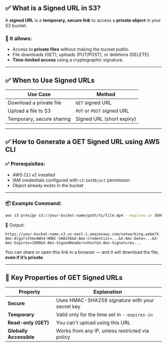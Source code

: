 ## ✅ What is a Signed URL in S3?

A **signed URL** is a **temporary, secure link** to access a **private object** in your S3 bucket.

### 🔐 It allows:

* Access to **private files** without making the bucket public.
* File downloads (GET), uploads (PUT/POST), or deletions (DELETE).
* **Time-limited access** using a cryptographic signature.

---

## ✅ When to Use Signed URLs

| Use Case                  | Method                     |
| ------------------------- | -------------------------- |
| Download a private file   | `GET` signed URL           |
| Upload a file to S3       | `PUT` or `POST` signed URL |
| Temporary, secure sharing | Signed URL (short expiry)  |

---

## ✅ How to Generate a GET Signed URL using AWS CLI

### ✅ Prerequisites:

* AWS CLI v2 installed
* IAM credentials configured with `s3:GetObject` permission
* Object already exists in the bucket

---

### 📦 Example Command:

```bash
aws s3 presign s3://your-bucket-name/path/to/file.mp4 --expires-in 3600
```

🔗 Output:

```
https://your-bucket-name.s3.us-east-1.amazonaws.com/networking.webm?X-Amz-Algorithm=AWS4-HMAC-SHA256&X-Amz-Credential=...&X-Amz-Date=...&X-Amz-Expires=1800&X-Amz-SignedHeaders=host&X-Amz-Signature=...
```

You can share or open this link in a browser — and it will download the file, **even if it’s private**.

---

## 🔐 Key Properties of GET Signed URLs

| Property                | Explanation                                     |
| ----------------------- | ----------------------------------------------- |
| **Secure**              | Uses HMAC-SHA256 signature with your secret key |
| **Temporary**           | Valid only for the time set in `--expires-in`   |
| **Read-only (GET)**     | You can't upload using this URL                 |
| **Globally Accessible** | Works from any IP, unless restricted via policy |
